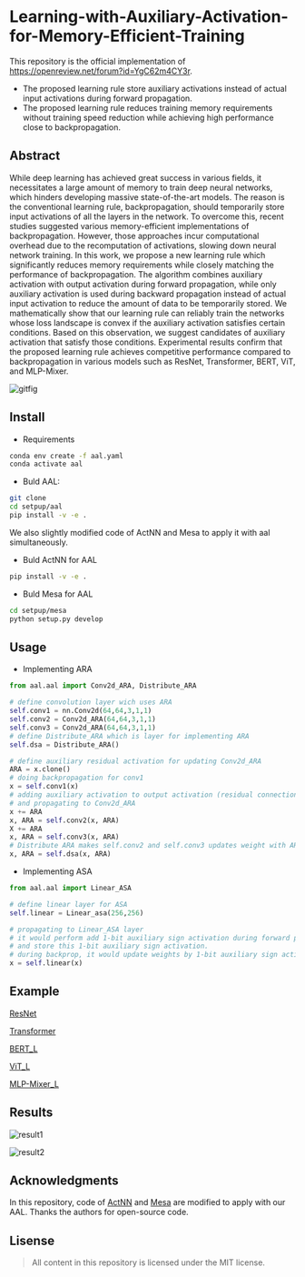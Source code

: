 # Learning-with-Auxiliary-Activation-for-Memory-Efficient-Training

This repository is the official implementation of https://openreview.net/forum?id=YgC62m4CY3r.

+ The proposed learning rule store auxiliary activations instead of actual input activations during forward propagation.
+ The proposed learning rule reduces training memory requirements without training speed reduction while achieving high performance close to backpropagation.

## Abstract

While deep learning has achieved great success in various fields, it necessitates a large amount of memory to train deep neural networks, which hinders developing massive state-of-the-art models. The reason is the conventional learning rule, backpropagation, should temporarily store input activations of all the layers in the network. To overcome this, recent studies suggested various memory-efficient implementations of backpropagation. However, those approaches incur computational overhead due to the recomputation of activations, slowing down neural network training. In this work, we propose a new learning rule which significantly reduces memory requirements while closely matching the performance of backpropagation. The algorithm combines auxiliary activation with output activation during forward propagation, while only auxiliary activation is used during backward propagation instead of actual input activation to reduce the amount of data to be temporarily stored. We mathematically show that our learning rule can reliably train the networks whose loss landscape is convex if the auxiliary activation satisfies certain conditions. Based on this observation, we suggest candidates of auxiliary activation that satisfy those conditions. Experimental results confirm that the proposed learning rule achieves competitive performance compared to backpropagation in various models such as ResNet, Transformer, BERT, ViT, and MLP-Mixer.

![gitfig](https://user-images.githubusercontent.com/114454500/192741100-52b870ac-21e0-40de-bac6-2a9c11bfae1d.png)

## Install

+ Requirements
```bash
conda env create -f aal.yaml
conda activate aal
```

+ Buld AAL:
```bash
git clone
cd setpup/aal
pip install -v -e .
```

We also slightly modified code of ActNN and Mesa to apply it with aal simultaneously.

+ Buld ActNN for AAL
```bash
pip install -v -e .
```
+ Buld Mesa for AAL
```bash
cd setpup/mesa
python setup.py develop
```

## Usage 

+ Implementing ARA
```python
from aal.aal import Conv2d_ARA, Distribute_ARA

# define convolution layer wich uses ARA
self.conv1 = nn.Conv2d(64,64,3,1,1)
self.conv2 = Conv2d_ARA(64,64,3,1,1)
self.conv3 = Conv2d_ARA(64,64,3,1,1)
# define Distribute_ARA which is layer for implementing ARA
self.dsa = Distribute_ARA()

# define auxiliary residual activation for updating Conv2d_ARA
ARA = x.clone()
# doing backpropagation for conv1
x = self.conv1(x)
# adding auxiliary activation to output activation (residual connection)
# and propagating to Conv2d_ARA
x += ARA
x, ARA = self.conv2(x, ARA)
X += ARA
x, ARA = self.conv3(x, ARA)
# Distribute ARA makes self.conv2 and self.conv3 updates weight with ARA, not x!
x, ARA = self.dsa(x, ARA)
```

+ Implementing ASA
```python
from aal.aal import Linear_ASA

# define linear layer for ASA
self.linear = Linear_asa(256,256)

# propagating to Linear_ASA layer
# it would perform add 1-bit auxiliary sign activation during forward propagation
# and store this 1-bit auxiliary sign activation.
# during backprop, it would update weights by 1-bit auxiliary sign activation
x = self.linear(x)
```

## Example

[ResNet](https://github.com/asdfasgqergadsad/Auxiliary_Activation_Learning/tree/main/experiments/ResNet)

[Transformer](https://github.com/asdfasgqergadsad/Auxiliary_Activation_Learning/tree/main/experiments/Transformer)

[BERT_L](https://github.com/asdfasgqergadsad/Auxiliary_Activation_Learning/tree/main/experiments/BERT_L)

[ViT_L](https://github.com/asdfasgqergadsad/Auxiliary_Activation_Learning/tree/main/experiments/ViT_L)

[MLP-Mixer_L](https://github.com/asdfasgqergadsad/Auxiliary_Activation_Learning/tree/main/experiments/MLP-Mixer_L)


## Results

![result1](https://user-images.githubusercontent.com/114454500/192739402-7dc05b90-f19a-482a-995c-ce66a3949abd.png)
  
![result2](https://user-images.githubusercontent.com/114454500/192739585-98379113-d735-47e9-b72a-84e92028b3b3.png)

 
## Acknowledgments
  
  In this repository, code of [ActNN](https://github.com/ucbrise/actnn) and [Mesa](https://github.com/ziplab/Mesa) are modified to apply with our AAL.
  Thanks the authors for open-source code.
  
 ## Lisense

> All content in this repository is licensed under the MIT license. 

